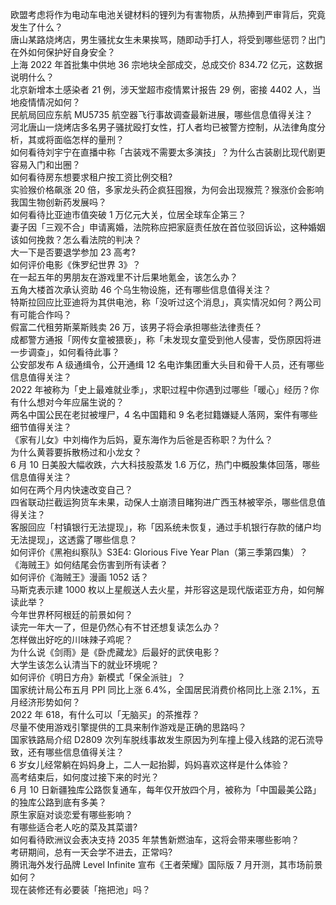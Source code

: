 欧盟考虑将作为电动车电池关键材料的锂列为有害物质，从热捧到严审背后，究竟发生了什么？  
唐山某路烧烤店，男生骚扰女生未果挨骂，随即动手打人，将受到哪些惩罚？出门在外如何保护好自身安全？  
上海 2022 年首批集中供地 36 宗地块全部成交，总成交价 834.72 亿元，这数据说明什么？  
北京新增本土感染者 21 例，涉天堂超市疫情累计报告 29 例，密接 4402 人，当地疫情情况如何？  
民航局回应东航 MU5735 航空器飞行事故调查最新进展，哪些信息值得关注？  
河北唐山一烧烤店多名男子骚扰殴打女性，打人者均已被警方控制，从法律角度分析，其或将面临怎样的量刑？  
如何看待刘宇宁在直播中称「古装戏不需要太多演技」？为什么古装剧比现代剧更容易入门和出圈？  
如何看待房东想要求租户按工资比例交租?  
实验猴价格飙涨 20 倍，多家龙头药企疯狂囤猴，为何会出现猴荒？猴涨价会影响我国生物创新药发展吗？  
如何看待比亚迪市值突破 1 万亿元大关，位居全球车企第三？  
妻子因「三观不合」申请离婚，法院称应把家庭责任放在首位驳回诉讼，这种婚姻该如何挽救？怎么看法院的判决？  
大一下是否要退学参加 23 高考?  
如何评价电影《侏罗纪世界 3》？  
在一起五年的男朋友在游戏里不计后果地氪金，该怎么办？  
五角大楼首次承认资助 46 个乌生物设施，还有哪些信息值得关注？  
特斯拉回应比亚迪将为其供电池，称「没听过这个消息」，真实情况如何？两公司有可能合作吗？  
假富二代租劳斯莱斯贱卖 26 万，该男子将会承担哪些法律责任？  
成都警方通报「网传女童被猥亵」，称「未发现女童受到他人侵害，受伤原因将进一步调查」，如何看待此事？  
公安部发布 A 级通缉令，公开通缉 12 名电诈集团重大头目和骨干人员，还有哪些信息值得关注？  
2022 年被称为「史上最难就业季」，求职过程中你遇到过哪些「暖心」经历？你有什么想对今年应届生说的？  
两名中国公民在老挝被埋尸，4 名中国籍和 9 名老挝籍嫌疑人落网，案件有哪些细节值得关注？  
《家有儿女》中刘梅作为后妈，夏东海作为后爸是否称职？为什么？  
为什么黄蓉要拆散杨过和小龙女？  
6 月 10 日美股大幅收跌，六大科技股蒸发 1.6 万亿，热门中概股集体回落，哪些信息值得关注？  
如何在两个月内快速改变自己？  
四省联动拦截运狗货车未果，动保人士崩溃目睹狗进广西玉林被宰杀，哪些信息值得关注？  
客服回应「村镇银行无法提现」，称「因系统未恢复，通过手机银行存款的储户均无法提现」，这透露了哪些信息？  
如何评价《黑袍纠察队》S3E4: Glorious Five Year Plan（第三季第四集）？  
《海贼王》如何结尾会伤害到所有读者？  
如何评价《海贼王》漫画 1052 话？  
马斯克表示建 1000 枚以上星舰送人去火星，并形容这是现代版诺亚方舟，如何解读此举？  
今年世界杯阿根廷的前景如何？  
读完一年大一了，但是仍然心有不甘还想复读怎么办？  
怎样做出好吃的川味辣子鸡呢？  
为什么说《剑雨》是《卧虎藏龙》后最好的武侠电影？  
大学生该怎么认清当下的就业环境呢？  
如何评价《明日方舟》新模式「保全派驻」？  
国家统计局公布五月 PPI 同比上涨 6.4%，全国居民消费价格同比上涨 2.1%，五月经济形势如何？  
2022 年 618，有什么可以「无脑买」的茶推荐？  
尽量不使用游戏引擎提供的工具来制作游戏是正确的思路吗？  
国家铁路局介绍 D2809 次列车脱线事故发生原因为列车撞上侵入线路的泥石流导致，还有哪些信息值得关注？  
6 岁女儿经常躺在妈妈身上，二人一起抬脚，妈妈喜欢这样是什么体验？  
高考结束后，如何度过接下来的时光？  
6 月 10 日新疆独库公路恢复通车，每年仅开放四个月，被称为「中国最美公路」的独库公路到底有多美？  
原生家庭对谈恋爱有哪些影响？  
有哪些适合老人吃的菜及其菜谱?  
如何看待欧洲议会表决支持 2035 年禁售新燃油车，这将会带来哪些影响？  
考研期间，总有一天会学不进去，正常吗?  
腾讯海外发行品牌 Level Infinite 宣布《王者荣耀》国际版 7 月开测，其市场前景如何？  
现在装修还有必要装「拖把池」吗？  
